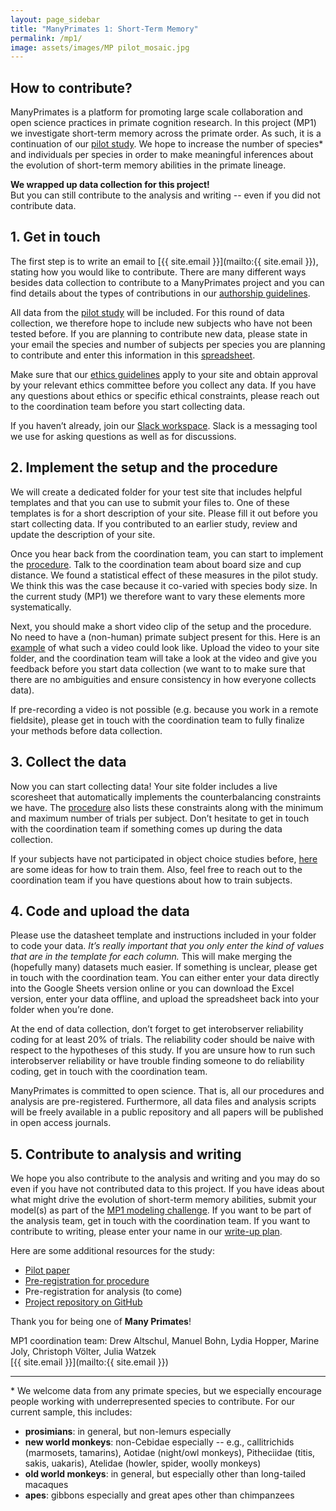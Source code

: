 ```yaml
---
layout: page_sidebar
title: "ManyPrimates 1: Short-Term Memory"
permalink: /mp1/
image: assets/images/MP pilot_mosaic.jpg
---
```


## How to contribute?

ManyPrimates is a platform for promoting large scale collaboration and open science practices in primate cognition research. In this project (MP1) we investigate short-term memory across the primate order. As such, it is a continuation of our [pilot study](/pilot). We hope to increase the number of species* and individuals per species in order to make meaningful inferences about the evolution of short-term memory abilities in the primate lineage.

<div class="box">
    <p><strong>We wrapped up data collection for this project!</strong><br/>
    But you can still contribute to the analysis and writing -- even if you did not contribute data.</p>
</div>

## 1. Get in touch

The first step is to write an email to [{{ site.email }}](mailto:{{ site.email }}), stating how you would like to contribute. There are many different ways besides data collection to contribute to a ManyPrimates project and you can find details about the types of contributions in our [authorship guidelines](/authorship). 

All data from the [pilot study](/pilot) will be included. For this round of data collection, we therefore hope to include new subjects who have not been tested before. If you are planning to contribute new data, please state in your email the species and number of subjects per species you are planning to contribute and enter this information in this [spreadsheet](https://docs.google.com/spreadsheets/d/1pbE9L5VervPXBS-pp7Ako9fNRw3FznKbL9xj0eP-v0Y/edit#gid=0). 

Make sure that our [ethics guidelines](/ethics) apply to your site and obtain approval by your relevant ethics committee before you collect any data. If you have any questions about ethics or specific ethical constraints, please reach out to the coordination team before you start collecting data.

If you haven’t already, join our [Slack workspace](https://join.slack.com/t/manyprimates/shared_invite/enQtNDM1MzE3MjM1OTExLTI1NjFmNWFkNThmOTdhZjFhZWQ2ZGY3ZmQ4ODE3OWYyZmZlMzIyNjliNDg2OWI4NzQwYzM3NDEwNzkyNTk1Yzg). Slack is a messaging tool we use for asking questions as well as for discussions. 

## 2. Implement the setup and the procedure

We will create a dedicated folder for your test site that includes helpful templates and that you can use to submit your files to. One of these templates is for a short description of your site. Please fill it out before you start collecting data. If you contributed to an earlier study, review and update the description of your site.

Once you hear back from the coordination team, you can start to implement the [procedure](https://docs.google.com/document/d/1NkWf4t6wvTH_ZbEQ6E0XJZLK7UNR-_rtjNvRROfbhkA/edit). Talk to the coordination team about board size and cup distance. We found a statistical effect of these measures in the pilot study. We think this was the case because it co-varied with species body size. In the current study (MP1) we therefore want to vary these elements more systematically. 

Next, you should make a short video clip of the setup and the procedure. No need to have a (non-human) primate subject present for this. Here is an [example](https://youtu.be/FNoxKnnPnlA) of what such a video could look like. Upload the video to your site folder, and the coordination team will take a look at the video and give you feedback before you start data collection (we want to to make sure that there are no ambiguities and ensure consistency in how everyone collects data). 

If pre-recording a video is not possible (e.g. because you work in a remote fieldsite), please get in touch with the coordination team to fully finalize your methods before data collection.

## 3. Collect the data 

Now you can start collecting data! Your site folder includes a live scoresheet that automatically implements the counterbalancing constraints we have. The [procedure](https://docs.google.com/document/d/1NkWf4t6wvTH_ZbEQ6E0XJZLK7UNR-_rtjNvRROfbhkA/edit) also lists these constraints along with the minimum and maximum number of trials per subject. Don’t hesitate to get in touch with the coordination team if something comes up during the data collection. 

If your subjects have not participated in object choice studies before, [here](https://docs.google.com/document/d/1wQiPVOhborAlrM6ucmO6W52EDIlR_kBideJ-uxBiGbU/edit) are some ideas for how to train them. Also, feel free to reach out to the coordination team if you have questions about how to train subjects. 

## 4. Code and upload the data 

Please use the datasheet template and instructions included in your folder to code your data. *It’s really important that you only enter the kind of values that are in the template for each column.* This will make merging the (hopefully many) datasets much easier. If something is unclear, please get in touch with the coordination team. You can either enter your data directly into the Google Sheets version online or you can download the Excel version, enter your data offline, and upload the spreadsheet back into your folder when you’re done. 

At the end of data collection, don’t forget to get interobserver reliability coding for at least 20% of trials. The reliability coder should be naive with respect to the hypotheses of this study. If you are unsure how to run such interobserver reliability or have trouble finding someone to do reliability coding, get in touch with the coordination team.

ManyPrimates is committed to open science. That is, all our procedures and analysis are pre-registered. Furthermore, all data files and analysis scripts will be freely available in a public repository and all papers will be published in open access journals. 

## 5. Contribute to analysis and writing

We hope you also contribute to the analysis and writing and you may do so even if you have not contributed data to this project. If you have ideas about what might drive the evolution of short-term memory abilities, submit your model(s) as part of the [MP1 modeling challenge](/mp1/models). If you want to be part of the analysis team, get in touch with the coordination team. If you want to contribute to writing, please enter your name in our [write-up plan](https://docs.google.com/document/d/1x0FucBfr_BzTeYbEuPFHtsmTNlZRQGeFDJWkOxzlgPc/edit).

Here are some additional resources for the study: 

- [Pilot paper](https://psyarxiv.com/3xu7q/)
- [Pre-registration for procedure](http://osf.io/x4fkn)
- Pre-registration for analysis (to come)
- [Project repository on GitHub](https://github.com/ManyPrimates/mp1_short_term_memory)

Thank you for being one of **Many Primates**! 

MP1 coordination team: Drew Altschul, Manuel Bohn, Lydia Hopper, Marine Joly, Christoph Völter, Julia Watzek  
[{{ site.email }}](mailto:{{ site.email }})

***

\* We welcome data from any primate species, but we especially encourage people working with underrepresented species to contribute. For our current sample, this includes:

- **prosimians**: in general, but non-lemurs especially
- **new world monkeys**: non-Cebidae especially -- e.g., callitrichids (marmosets, tamarins), Aotidae (night/owl monkeys), Pitheciidae (titis, sakis, uakaris), Atelidae (howler, spider, woolly monkeys)
- **old world monkeys**: in general, but especially other than long-tailed macaques
- **apes**: gibbons especially and great apes other than chimpanzees

